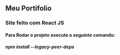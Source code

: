 ## Meu Portifolio

### Site feito com React JS

#### Para Rodar o projeto execute o seguinte comando:

##### npm install --legacy-peer-deps